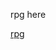 rpg here

<a href="https://zegerke.github.io/learning-front-end/exercises/2.mastering-javascript/rpg-alt/rpg.html">rpg</a>
